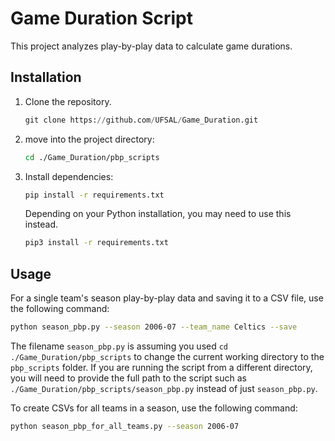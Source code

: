 # Game Duration Script

This project analyzes play-by-play data to calculate game durations.

## Installation

1. Clone the repository.
   ```python
   git clone https://github.com/UFSAL/Game_Duration.git
   ```
2. move into the project directory:
   ```bash
   cd ./Game_Duration/pbp_scripts
   ```
3. Install dependencies:
   ```bash
   pip install -r requirements.txt
   ```
   Depending on your Python installation, you may need to use this instead.
   ```bash
   pip3 install -r requirements.txt
   ```

## Usage

For a single team's season play-by-play data and saving it to a CSV file, use the following command:

```bash
python season_pbp.py --season 2006-07 --team_name Celtics --save
```

The filename `season_pbp.py` is assuming you used `cd ./Game_Duration/pbp_scripts` to change the current working directory to the `pbp_scripts` folder. If you are running the script from a different directory, you will need to provide the full path to the script such as `./Game_Duration/pbp_scripts/season_pbp.py` instead of just `season_pbp.py`.

To create CSVs for all teams in a season, use the following command:

```bash
python season_pbp_for_all_teams.py --season 2006-07
```
